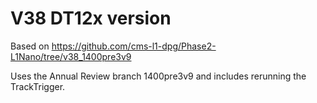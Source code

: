 # V38 DT12x version

Based on https://github.com/cms-l1-dpg/Phase2-L1Nano/tree/v38_1400pre3v9

Uses the Annual Review branch 1400pre3v9 and includes rerunning the TrackTrigger.